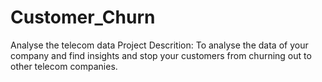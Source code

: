 # Customer_Churn
Analyse the telecom data
Project Descrition: To analyse the data of your company and find insights and stop your customers from churning out to other telecom companies.
